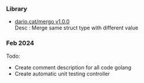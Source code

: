 ### Library
- [dario.cat/mergo v1.0.0](https://github.com/darccio/mergo)  
  Desc : Merge same struct type with different value

### Feb 2024
Todo:
- Create comment description for all code golang
- Create automatic unit testing controller
